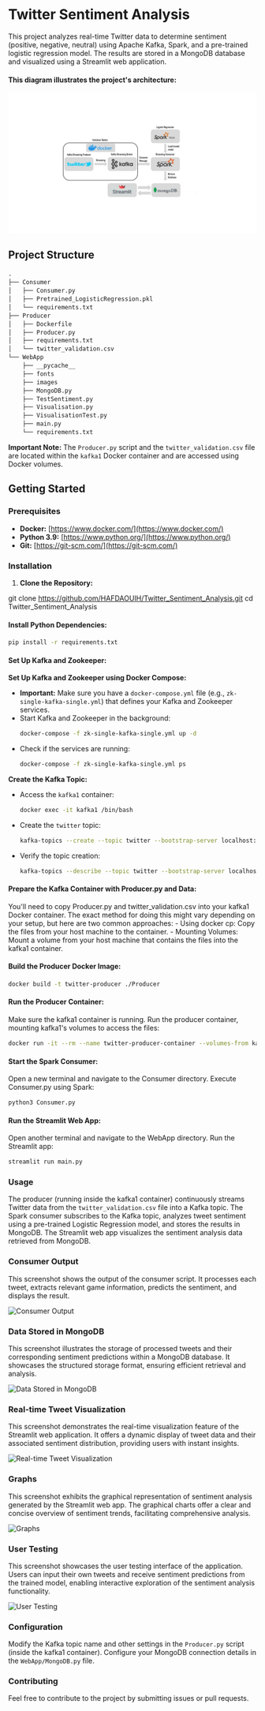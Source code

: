 # Twitter Sentiment Analysis

This project analyzes real-time Twitter data to determine sentiment (positive, negative, neutral) using Apache Kafka, Spark, and a pre-trained logistic regression model. The results are stored in a MongoDB database and visualized using a Streamlit web application.

#### This diagram illustrates the project's architecture:

![Project Architecture](Flow_chart.jpg)
## Project Structure

```markdown
.
├── Consumer
│   ├── Consumer.py
│   ├── Pretrained_LogisticRegression.pkl
│   └── requirements.txt
├── Producer
│   ├── Dockerfile
│   ├── Producer.py
│   ├── requirements.txt
│   └── twitter_validation.csv
└── WebApp
    ├── __pycache__
    ├── fonts
    ├── images
    ├── MongoDB.py
    ├── TestSentiment.py
    ├── Visualisation.py
    ├── VisualisationTest.py
    ├── main.py
    └── requirements.txt

```


**Important Note:** The `Producer.py` script and the `twitter_validation.csv` file are located within the `kafka1` Docker container and are accessed using Docker volumes. 

## Getting Started

### Prerequisites

* **Docker:** [https://www.docker.com/](https://www.docker.com/)
* **Python 3.9:** [https://www.python.org/](https://www.python.org/)
* **Git:** [https://git-scm.com/](https://git-scm.com/)

### Installation

1. **Clone the Repository:**
  
  git clone https://github.com/HAFDAOUIH/Twitter_Sentiment_Analysis.git
  cd Twitter_Sentiment_Analysis
  
  #### Install Python Dependencies:
  ```bash
  pip install -r requirements.txt
  ```
  
  #### Set Up Kafka and Zookeeper:
  
  **Set Up Kafka and Zookeeper using Docker Compose:**
   * **Important:** Make sure you have a `docker-compose.yml` file (e.g., `zk-single-kafka-single.yml`) that defines your Kafka and Zookeeper services. 
   * Start Kafka and Zookeeper in the background:
     ```bash
     docker-compose -f zk-single-kafka-single.yml up -d
     ```
   * Check if the services are running:
     ```bash
     docker-compose -f zk-single-kafka-single.yml ps
     ```
  **Create the Kafka Topic:**
   * Access the `kafka1` container:
     ```bash
     docker exec -it kafka1 /bin/bash
     ```
   * Create the `twitter` topic: 
     ```bash
     kafka-topics --create --topic twitter --bootstrap-server localhost:9092
     ```
   * Verify the topic creation:
     ```bash
     kafka-topics --describe --topic twitter --bootstrap-server localhost:9092
     ```
  
  #### Prepare the Kafka Container with Producer.py and Data:
   You'll need to copy Producer.py and twitter_validation.csv into your kafka1 Docker container.
   The exact method for doing this might vary depending on your setup, but here are two common approaches:
    - Using docker cp: Copy the files from your host machine to the container.
    - Mounting Volumes: Mount a volume from your host machine that contains the files into the kafka1 container.
  
  #### Build the Producer Docker Image:
  ```bash
  docker build -t twitter-producer ./Producer
  ```
  
  #### Run the Producer Container:
   Make sure the kafka1 container is running.
   Run the producer container, mounting kafka1's volumes to access the files:
  ```bash
  docker run -it --rm --name twitter-producer-container --volumes-from kafka1 twitter-producer
  ```
  
  #### Start the Spark Consumer:
   Open a new terminal and navigate to the Consumer directory.
   Execute Consumer.py using Spark:
  ```bash
  python3 Consumer.py
  ```
 #### Run the Streamlit Web App:
  Open another terminal and navigate to the WebApp directory.
  Run the Streamlit app:
 ```bash
 streamlit run main.py
```
  ### Usage

The producer (running inside the kafka1 container) continuously streams Twitter data from the `twitter_validation.csv` file into a Kafka topic. The Spark consumer subscribes to the Kafka topic, analyzes tweet sentiment using a pre-trained Logistic Regression model, and stores the results in MongoDB. The Streamlit web app visualizes the sentiment analysis data retrieved from MongoDB.

### Consumer Output

This screenshot shows the output of the consumer script. It processes each tweet, extracts relevant game information, predicts the sentiment, and displays the result.

![Consumer Output](https://i.ibb.co/Zg643Hc/Screenshot-from-2024-05-13-19-40-26.png)

### Data Stored in MongoDB

This screenshot illustrates the storage of processed tweets and their corresponding sentiment predictions within a MongoDB database. It showcases the structured storage format, ensuring efficient retrieval and analysis.

![Data Stored in MongoDB](https://i.imgur.com/3LvQKsP.png)

### Real-time Tweet Visualization

This screenshot demonstrates the real-time visualization feature of the Streamlit web application. It offers a dynamic display of tweet data and their associated sentiment distribution, providing users with instant insights.

![Real-time Tweet Visualization](<Add your image link here>)

### Graphs

This screenshot exhibits the graphical representation of sentiment analysis generated by the Streamlit web app. The graphical charts offer a clear and concise overview of sentiment trends, facilitating comprehensive analysis.

![Graphs](<Add your image link here>)

### User Testing

This screenshot showcases the user testing interface of the application. Users can input their own tweets and receive sentiment predictions from the trained model, enabling interactive exploration of the sentiment analysis functionality.

![User Testing](<Add your image link here>)


### Configuration

Modify the Kafka topic name and other settings in the `Producer.py` script (inside the kafka1 container). Configure your MongoDB connection details in the `WebApp/MongoDB.py` file.

### Contributing

Feel free to contribute to the project by submitting issues or pull requests.
